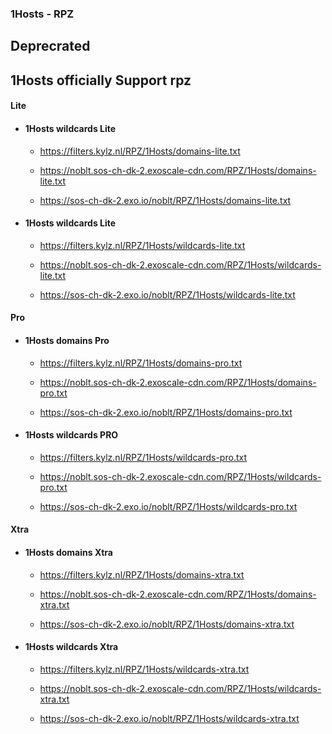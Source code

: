 ### 1Hosts - RPZ

## Deprecrated
## 1Hosts officially Support rpz

#### Lite

* #### 1Hosts wildcards Lite

  * https://filters.kylz.nl/RPZ/1Hosts/domains-lite.txt

  * https://noblt.sos-ch-dk-2.exoscale-cdn.com/RPZ/1Hosts/domains-lite.txt

  * https://sos-ch-dk-2.exo.io/noblt/RPZ/1Hosts/domains-lite.txt

* #### 1Hosts wildcards Lite

  * https://filters.kylz.nl/RPZ/1Hosts/wildcards-lite.txt

  * https://noblt.sos-ch-dk-2.exoscale-cdn.com/RPZ/1Hosts/wildcards-lite.txt

  * https://sos-ch-dk-2.exo.io/noblt/RPZ/1Hosts/wildcards-lite.txt

#### Pro 

* #### 1Hosts domains Pro

  * https://filters.kylz.nl/RPZ/1Hosts/domains-pro.txt

  * https://noblt.sos-ch-dk-2.exoscale-cdn.com/RPZ/1Hosts/domains-pro.txt

  * https://sos-ch-dk-2.exo.io/noblt/RPZ/1Hosts/domains-pro.txt

* #### 1Hosts wildcards PRO

  * https://filters.kylz.nl/RPZ/1Hosts/wildcards-pro.txt

  * https://noblt.sos-ch-dk-2.exoscale-cdn.com/RPZ/1Hosts/wildcards-pro.txt

  * https://sos-ch-dk-2.exo.io/noblt/RPZ/1Hosts/wildcards-pro.txt

#### Xtra 

* #### 1Hosts domains Xtra

  * https://filters.kylz.nl/RPZ/1Hosts/domains-xtra.txt

  * https://noblt.sos-ch-dk-2.exoscale-cdn.com/RPZ/1Hosts/domains-xtra.txt

  * https://sos-ch-dk-2.exo.io/noblt/RPZ/1Hosts/domains-xtra.txt

* #### 1Hosts wildcards Xtra

  * https://filters.kylz.nl/RPZ/1Hosts/wildcards-xtra.txt

  * https://noblt.sos-ch-dk-2.exoscale-cdn.com/RPZ/1Hosts/wildcards-xtra.txt

  * https://sos-ch-dk-2.exo.io/noblt/RPZ/1Hosts/wildcards-xtra.txt
